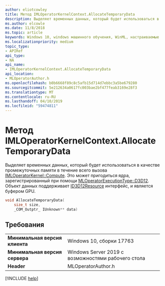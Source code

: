 ```yaml
---
author: eliotcowley
title: Метод IMLOperatorKernelContext.AllocateTemporaryData
description: Выделяет временных данных, который будет использоваться в качестве промежуточных памяти в течение всего вызова **IMLOperatorKernel::Compute**.
ms.author: elcowle
ms.date: 11/8/2018
ms.topic: article
keywords: Windows 10, windows машинного обучения, WinML, настраиваемые операторы, AllocateTemporaryData
ms.localizationpriority: medium
topic_type:
- APIRef
api_type:
- NA
api_name:
- IMLOperatorKernelContext.AllocateTemporaryData
api_location:
- MLOperatorAuthor.h
ms.openlocfilehash: b0b6668f89c8c5afb15d714d7ebbc3a5be679280
ms.sourcegitcommit: 5e212634a0617fc003bae2bf477feab3169e28f3
ms.translationtype: MT
ms.contentlocale: ru-RU
ms.lasthandoff: 04/10/2019
ms.locfileid: "59474811"
---
```

# <a name="imloperatorkernelcontextallocatetemporarydata-method"></a>Метод IMLOperatorKernelContext.AllocateTemporaryData

Выделяет временных данных, который будет использоваться в качестве промежуточных памяти в течение всего вызова [IMLOperatorKernel::Compute](IMLOperatorKernel_Compute.md). Это может пригодиться ядра, зарегистрированный при помощи [MLOperatorExecutionType::D3D12](MLOperatorExecutionType.md). Объект данных поддерживает [ID3D12Resource](https://docs.microsoft.com/windows/desktop/api/d3d12/nn-d3d12-id3d12resource) интерфейс, и является буфером GPU.

```cpp
void AllocateTemporaryData(
    size_t size, 
    _COM_Outptr_ IUnknown** data)
```

## <a name="requirements"></a>Требования

| | |
|-|-|
| **Минимальная версия клиента** | Windows 10, сборки 17763 |
| **Минимальная версия сервера** | Windows Server 2019 с возможностями рабочего стола |
| **Header** | MLOperatorAuthor.h |

[!INCLUDE [help](../includes/get-help.md)]
